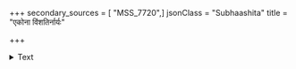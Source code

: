 +++
secondary_sources = [ "MSS_7720",]
jsonClass = "Subhaashita"
title = "एकोना विंशतिर्नार्यः"

+++

<details><summary>Text</summary>

एकोना विंशतिर्नार्यः क्रीडां कर्तुं वने गताः।  
विंशतिर्गृहमायाताः शेषो व्याघ्रेण भक्षितः॥
</details>
